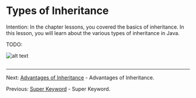 # Types of Inheritance

Intention: In the chapter lessons, you covered the basics of inheritance. In this lesson, you will learn about 
the various types of inheritance in Java.

TODO:

![alt text](../../etc/oop/img.png "Img")

```java

```

<hr>

Next: [Advantages of Inheritance](adv-inheritance.md "Advantages of Inheritance") - Advantages of Inheritance.

Previous: [Super Keyword](super-keyword.md "Super Keyword") - Super Keyword.